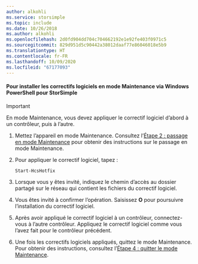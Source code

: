 ```yaml
---
author: alkohli
ms.service: storsimple
ms.topic: include
ms.date: 10/26/2018
ms.author: alkohli
ms.openlocfilehash: 2d0fd904dd704c704662192e1e92fe403f0971c5
ms.sourcegitcommit: 829d951d5c90442a38012daaf77e86046018e5b9
ms.translationtype: HT
ms.contentlocale: fr-FR
ms.lasthandoff: 10/09/2020
ms.locfileid: "67177093"
---
```

#### <a name="to-install-maintenance-mode-hotfixes-via-windows-powershell-for-storsimple"></a>Pour installer les correctifs logiciels en mode Maintenance via Windows PowerShell pour StorSimple
> [!IMPORTANT]
> En mode Maintenance, vous devez appliquer le correctif logiciel d’abord à un contrôleur, puis à l’autre.
> 
> 

1. Mettez l’appareil en mode Maintenance. Consultez l’[Étape 2 : passage en mode Maintenance](../articles/storsimple/storsimple-update-device.md#step2) pour obtenir des instructions sur le passage en mode Maintenance.
2. Pour appliquer le correctif logiciel, tapez :
   
     `Start-HcsHotfix` 
3. Lorsque vous y êtes invité, indiquez le chemin d’accès au dossier partagé sur le réseau qui contient les fichiers du correctif logiciel.
4. Vous êtes invité à confirmer l’opération. Saisissez **O** pour poursuivre l’installation du correctif logiciel.
5. Après avoir appliqué le correctif logiciel à un contrôleur, connectez-vous à l’autre contrôleur. Appliquez le correctif logiciel comme vous l’avez fait pour le contrôleur précédent.
6. Une fois les correctifs logiciels appliqués, quittez le mode Maintenance. Pour obtenir des instructions, consultez l’[Étape 4 : quitter le mode Maintenance](../articles/storsimple/storsimple-update-device.md#step4).

